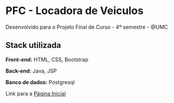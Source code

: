# PFC - Locadora de Veiculos

Desenvolvido para o Projeto Final de Curso - 4º semestre - @UMC

## Stack utilizada

**Front-end:** HTML, CSS, Bootstrap

**Back-end:** Java, JSP

**Banco de dados:** Postgresql


Link para a <a href='./web/index.html'>Página Inicial</a>
